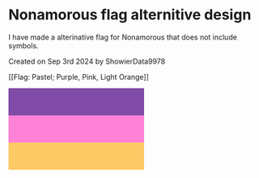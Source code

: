 # Nonamorous flag alternitive design
I have made a alterinative flag for Nonamorous that does not include symbols. 

Created on Sep 3rd 2024 by ShowierData9978

[[Flag:
  Pastel; Purple, Pink, Light Orange]]

![](./flags/Nonamorous-NoSymbol.png)
